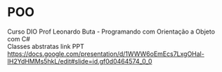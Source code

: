 # POO
Curso DIO Prof Leonardo Buta - Programando com Orientação a Objeto com C# <br>
 Classes abstratas link PPT <br> 
 https://docs.google.com/presentation/d/1WWW6oEmEcs7LxgOHal-IH2YdHMMs5hkL/edit#slide=id.gf0d0464574_0_0
